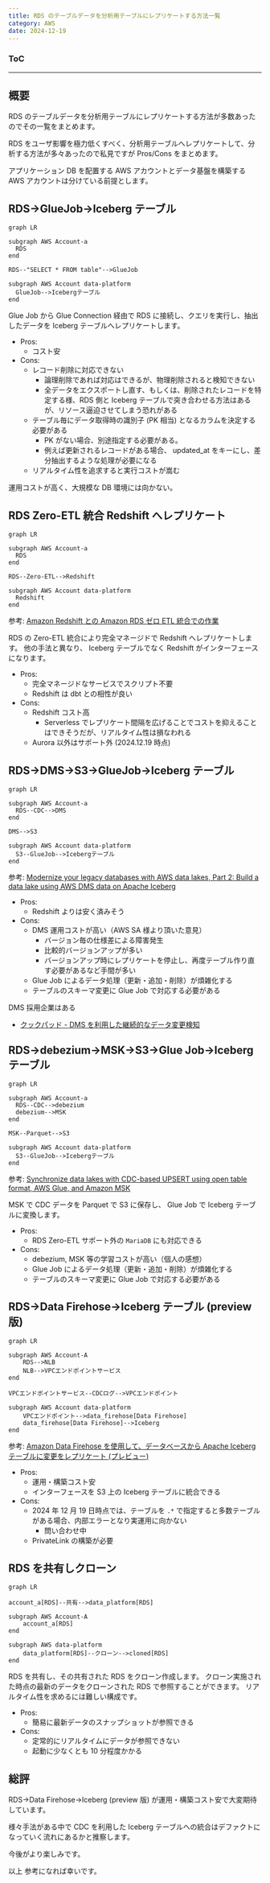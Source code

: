 ```yaml
---
title: RDS のテーブルデータを分析用テーブルにレプリケートする方法一覧
category: AWS
date: 2024-12-19
---
```


<div class="toc">
<div class="toc-content">
<h3 class="menu-label">ToC</h3>
<!-- toc -->
</div>
</div>

---

## 概要

RDS のテーブルデータを分析用テーブルにレプリケートする方法が多数あったのでその一覧をまとめます。

RDS をユーザ影響を極力低くすべく、分析用テーブルへレプリケートして、分析する方法が多々あったので私見ですが Pros/Cons をまとめます。

アプリケーション DB を配置する AWS アカウントとデータ基盤を構築する AWS アカウントは分けている前提とします。

<!-- more -->

## RDS→GlueJob→Iceberg テーブル

```mermaid
graph LR

subgraph AWS Account-a
  RDS
end

RDS--"SELECT * FROM table"-->GlueJob

subgraph AWS Account data-platform
  GlueJob-->Icebergテーブル
end
```

Glue Job から Glue Connection 経由で RDS に接続し、クエリを実行し、抽出したデータを Iceberg テーブルへレプリケートします。

- Pros:
  - コスト安
- Cons:
  - レコード削除に対応できない
    - 論理削除であれば対応はできるが、物理削除されると検知できない
    - 全データをエクスポートし直す、もしくは、削除されたレコードを特定する様、RDS 側と Iceberg テーブルで突き合わせる方法はあるが、リソース逼迫させてしまう恐れがある
  - テーブル毎にデータ取得時の識別子 (PK 相当) となるカラムを決定する必要がある
    - PK がない場合、別途指定する必要がある。
    - 例えば更新されるレコードがある場合、 updated_at をキーにし、差分抽出するような処理が必要になる
  - リアルタイム性を追求すると実行コストが嵩む

運用コストが高く、大規模な DB 環境には向かない。

## RDS Zero-ETL 統合 Redshift へレプリケート

```mermaid
graph LR

subgraph AWS Account-a
  RDS
end

RDS--Zero-ETL-->Redshift

subgraph AWS Account data-platform
  Redshift
end

```

参考: [Amazon Redshift との Amazon RDS ゼロ ETL 統合での作業](https://docs.aws.amazon.com/ja_jp/AmazonRDS/latest/UserGuide/zero-etl.html)

RDS の Zero-ETL 統合により完全マネージドで Redshift へレプリケートします。
他の手法と異なり、 Iceberg テーブルでなく Redshift がインターフェースになります。

- Pros:
  - 完全マネージドなサービスでスクリプト不要
  - Redshift は dbt との相性が良い
- Cons:
  - Redshift コスト高
    - Serverless でレプリケート間隔を広げることでコストを抑えることはできそうだが、リアルタイム性は損なわれる
  - Aurora 以外はサポート外 (2024.12.19 時点)

## RDS→DMS→S3→GlueJob→Iceberg テーブル

```mermaid
graph LR

subgraph AWS Account-a
  RDS--CDC-->DMS
end

DMS-->S3

subgraph AWS Account data-platform
  S3--GlueJob-->Icebergテーブル
end
```

参考: [Modernize your legacy databases with AWS data lakes, Part 2: Build a data lake using AWS DMS data on Apache Iceberg](https://aws.amazon.com/jp/blogs/big-data/modernize-your-legacy-databases-with-aws-data-lakes-part-2-build-a-data-lake-using-aws-dms-data-on-apache-iceberg/)

- Pros:
  - Redshift よりは安く済みそう
- Cons:
  - DMS 運用コストが高い（AWS SA 様より頂いた意見）
    - バージョン毎の仕様差による障害発生
    - 比較的バージョンアップが多い
    - バージョンアップ時にレプリケートを停止し、再度テーブル作り直す必要があるなど手間が多い
  - Glue Job によるデータ処理（更新・追加・削除）が煩雑化する
  - テーブルのスキーマ変更に Glue Job で対応する必要がある

DMS 採用企業はある

- [クックパッド - DMS を利用した継続的なデータ変更検知](https://techlife.cookpad.com/entry/2024/10/16/101605)

## RDS→debezium→MSK→S3→Glue Job→Iceberg テーブル

```mermaid
graph LR

subgraph AWS Account-a
  RDS--CDC-->debezium
  debezium-->MSK
end

MSK--Parquet-->S3

subgraph AWS Account data-platform
  S3--GlueJob-->Icebergテーブル
end
```

参考: [Synchronize data lakes with CDC-based UPSERT using open table format, AWS Glue, and Amazon MSK](https://aws.amazon.com/jp/blogs/big-data/synchronize-data-lakes-with-cdc-based-upsert-using-open-table-format-aws-glue-and-amazon-msk/)

MSK で CDC データを Parquet で S3 に保存し、 Glue Job で Iceberg テーブルに変換します。

- Pros:
  - RDS Zero-ETL サポート外の `MariaDB` にも対応できる
- Cons:
  - debezium, MSK 等の学習コストが高い（個人の感想）
  - Glue Job によるデータ処理（更新・追加・削除）が煩雑化する
  - テーブルのスキーマ変更に Glue Job で対応する必要がある

## RDS→Data Firehose→Iceberg テーブル (preview 版)

```mermaid
graph LR

subgraph AWS Account-A
    RDS-->NLB
    NLB-->VPCエンドポイントサービス
end

VPCエンドポイントサービス--CDCログ-->VPCエンドポイント

subgraph AWS Account data-platform
    VPCエンドポイント-->data_firehose[Data Firehose]
    data_firehose[Data Firehose]-->Iceberg
end
```

参考: [Amazon Data Firehose を使用して、データベースから Apache Iceberg テーブルに変更をレプリケート (プレビュー)](https://aws.amazon.com/jp/blogs/news/replicate-changes-from-databases-to-apache-iceberg-tables-using-amazon-data-firehose/)

- Pros:
  - 運用・構築コスト安
  - インターフェースを S3 上の Iceberg テーブルに統合できる
- Cons:
  - 2024 年 12 月 19 日時点では、テーブルを `.*` で指定すると多数テーブルがある場合、内部エラーとなり実運用に向かない
    - 問い合わせ中
  - PrivateLink の構築が必要

## RDS を共有しクローン

```mermaid
graph LR

account_a[RDS]--共有-->data_platform[RDS]

subgraph AWS Account-A
    account_a[RDS]
end

subgraph AWS data-platform
    data_platform[RDS]--クローン-->cloned[RDS]
end
```

RDS を共有し、その共有された RDS をクローン作成します。
クローン実施された時点の最新のデータをクローンされた RDS で参照することができます。
リアルタイム性を求めるには難しい構成です。

- Pros:
  - 簡易に最新データのスナップショットが参照できる
- Cons:
  - 定常的にリアルタイムにデータが参照できない
  - 起動に少なくとも 10 分程度かかる

## 総評

RDS→Data Firehose→Iceberg (preview 版) が運用・構築コスト安で大変期待しています。

様々手法がある中で CDC を利用した Iceberg テーブルへの統合はデファクトになっていく流れにあるかと推察します。

今後がより楽しみです。

以上
参考になれば幸いです。
